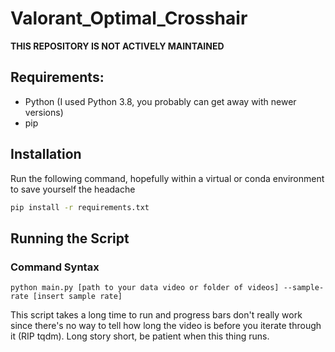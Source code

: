 # Valorant_Optimal_Crosshair
**THIS REPOSITORY IS NOT ACTIVELY MAINTAINED**
## Requirements:
- Python (I used Python 3.8, you probably can get away with newer versions)
- pip

## Installation
Run the following command, hopefully within a virtual or conda environment to save yourself the headache
```bash
pip install -r requirements.txt
```

## Running the Script
### Command Syntax
```
python main.py [path to your data video or folder of videos] --sample-rate [insert sample rate]
```
This script takes a long time to run and progress bars don't really work since there's no way to tell how long the video is before you iterate through it (RIP tqdm).
Long story short, be patient when this thing runs.
